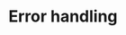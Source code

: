 ---
pcx_content_type: configuration
title: Error handling
meta:
  title: Workers RPC — Error Handling
  description: How exceptions, stack traces, and logging works with the Workers RPC system
---